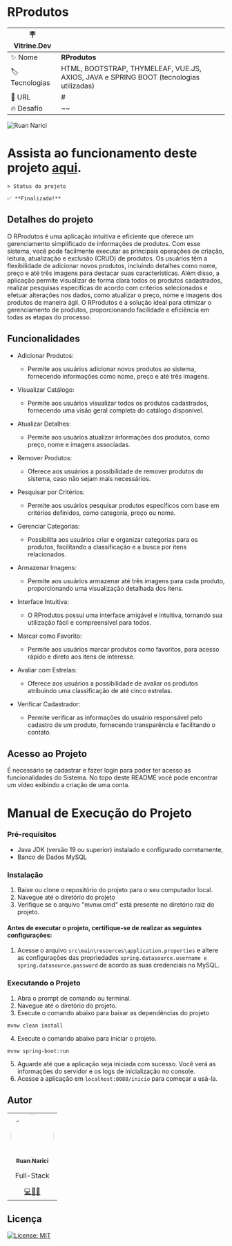 # RProdutos

| :placard: Vitrine.Dev |     |
| -------------  | --- |
| :sparkles: Nome        | **RProdutos**
| :label: Tecnologias | HTML, BOOTSTRAP, THYMELEAF, VUE.JS, AXIOS, JAVA e SPRING BOOT (tecnologias utilizadas)
| :rocket: URL         | #
| :fire: Desafio     | ~~

<!-- Inserir imagem com a #vitrinedev ao final do link -->
![Ruan Narici](#vitrinedev)
<h1>
    Assista ao funcionamento deste projeto <a href="#">aqui</a>.
</h1>

``` 
> Status do projeto 

✅ **Finalizado!**

```
## Detalhes do projeto
O RProdutos é uma aplicação intuitiva e eficiente que oferece um gerenciamento simplificado de informações de produtos. Com esse sistema, você pode facilmente executar as principais operações de criação, leitura, atualização e exclusão (CRUD) de produtos. Os usuários têm a flexibilidade de adicionar novos produtos, incluindo detalhes como nome, preço e até três imagens para destacar suas características. Além disso, a aplicação permite visualizar de forma clara todos os produtos cadastrados, realizar pesquisas específicas de acordo com critérios selecionados e efetuar alterações nos dados, como atualizar o preço, nome e imagens dos produtos de maneira ágil. O RProdutos é a solução ideal para otimizar o gerenciamento de produtos, proporcionando facilidade e eficiência em todas as etapas do processo.


## Funcionalidades
* Adicionar Produtos:
    * Permite aos usuários adicionar novos produtos ao sistema, fornecendo informações como nome, preço e até três imagens.

* Visualizar Catálogo:
    * Permite aos usuários visualizar todos os produtos cadastrados, fornecendo uma visão geral completa do catálogo disponível.

* Atualizar Detalhes:
    * Permite aos usuários atualizar informações dos produtos, como preço, nome e imagens associadas.

* Remover Produtos:
    * Oferece aos usuários a possibilidade de remover produtos do sistema, caso não sejam mais necessários.

* Pesquisar por Critérios:
    * Permite aos usuários pesquisar produtos específicos com base em critérios definidos, como categoria, preço ou nome.

* Gerenciar Categorias:
    * Possibilita aos usuários criar e organizar categorias para os produtos, facilitando a classificação e a busca por itens relacionados.

* Armazenar Imagens:
    * Permite aos usuários armazenar até três imagens para cada produto, proporcionando uma visualização detalhada dos itens.

* Interface Intuitiva:
    * O RProdutos possui uma interface amigável e intuitiva, tornando sua utilização fácil e compreensível para todos.

* Marcar como Favorito:
    * Permite aos usuários marcar produtos como favoritos, para acesso rápido e direto aos itens de interesse.

* Avaliar com Estrelas:
    * Oferece aos usuários a possibilidade de avaliar os produtos atribuindo uma classificação de até cinco estrelas.

* Verificar Cadastrador:
   * Permite verificar as informações do usuário responsável pelo cadastro de um produto, fornecendo transparência e facilitando o contato.

## Acesso ao Projeto
É necessário se cadastrar e fazer login para poder ter acesso as funcionalidades do Sistema. No topo deste README você pode encontrar um vídeo exibindo a criação de uma conta.

# Manual de Execução do Projeto
### Pré-requisitos
* Java JDK (versão 19 ou superior) instalado e configurado corretamente,
* Banco de Dados MySQL

### Instalação
1. Baixe ou clone o repositório do projeto para o seu computador local.
2. Navegue até o diretório do projeto
3. Verifique se o arquivo "mvnw.cmd" está presente no diretório raiz do projeto.

#### Antes de executar o projeto, certifique-se de realizar as seguintes configurações:
1. Acesse o arquivo ```src\main\resources\application.properties``` e altere as configurações das propriedades ```spring.datasource.username e spring.datasource.password``` de acordo as suas credenciais no MySQL. 

### Executando o Projeto
1. Abra o prompt de comando ou terminal.
2. Navegue até o diretório do projeto.
3. Execute o comando abaixo para baixar as dependências do projeto
```
mvnw clean install
```
4. Execute o comando abaixo para iniciar o projeto.
```
mvnw spring-boot:run
```
5. Aguarde até que a aplicação seja iniciada com sucesso. Você verá as informações do servidor e os logs de inicialização no console.
6. Acesse a aplicação em ```localhost:8080/inicio``` para começar a usá-la.




## Autor
<table>
    <tr>
        <td align="center">
            <a href="https://www.linkedin.com/in/ruan-narici/" target="_blank">
                <img style="border-radius: 50%;" src="https://avatars.githubusercontent.com/u/92829669?s=400&u=946a08e899ba7da8f24022a89417e73cf926341f&v=4" width="100px;" alt=""/>
                <br />
                <sub>
                    <b>Ruan Narici</b>
                </sub>
            </a>
            <br />
            <p>Full-Stack</p>
            <a href="https://www.linkedin.com/in/ruan-narici/" title="Ruan Narici" target="_blank">💻👨‍💻</a>
        </td>
    </tr>
</table>

## Licença

[![License: MIT](https://img.shields.io/badge/License-MIT-green.svg)](https://opensource.org/licenses/MIT)

